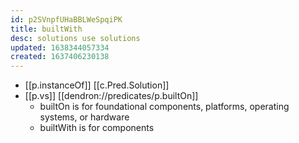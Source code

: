 ```yaml
---
id: p2SVnpfUHaBBLWeSpqiPK
title: builtWith
desc: solutions use solutions
updated: 1638344057334
created: 1637406230138
---
```


- [[p.instanceOf]] [[c.Pred.Solution]]
- [[p.vs]] [[dendron://predicates/p.builtOn]]
  - builtOn is for foundational components, platforms, operating systems, or hardware
  - builtWith is for components
